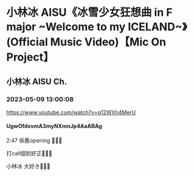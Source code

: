 # 小林冰 AISU《冰雪少女狂想曲 in F major ~Welcome to my ICELAND~》 (Official Music Video)【Mic On Project】

## 小林冰 AISU Ch. 

### 2023-05-09 13:00:08

https://www.youtube.com/watch?v=q12WXh4MerU

#### UgwOfdsvmA3myNXmnJp4AaABAg

2:47 係舊opening 🥺🥺🥺

打call個到好正🥰🥰🥰

小林冰 大好き💙💙💙

